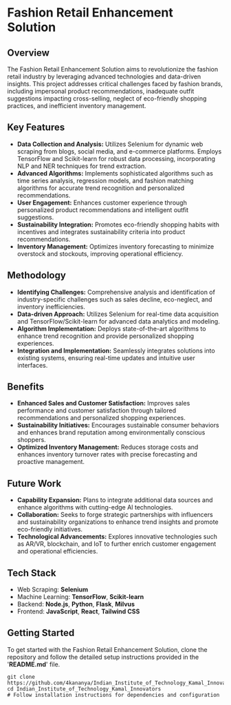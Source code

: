 # Fashion Retail Enhancement Solution

## Overview
The Fashion Retail Enhancement Solution aims to revolutionize the fashion retail industry by leveraging advanced technologies and data-driven insights. 
This project addresses critical challenges faced by fashion brands, including impersonal product recommendations, inadequate outfit suggestions impacting cross-selling, 
neglect of eco-friendly shopping practices, and inefficient inventory management.

## Key Features
* **Data Collection and Analysis:** Utilizes Selenium for dynamic web scraping from blogs, social media, and e-commerce platforms. Employs TensorFlow and Scikit-learn for robust data processing, incorporating NLP and NER techniques for trend extraction.
* **Advanced Algorithms:** Implements sophisticated algorithms such as time series analysis, regression models, and fashion matching algorithms for accurate trend recognition and personalized recommendations.
* **User Engagement:** Enhances customer experience through personalized product recommendations and intelligent outfit suggestions.
* **Sustainability Integration:** Promotes eco-friendly shopping habits with incentives and integrates sustainability criteria into product recommendations.
* **Inventory Management:** Optimizes inventory forecasting to minimize overstock and stockouts, improving operational efficiency.

## Methodology
* **Identifying Challenges:** Comprehensive analysis and identification of industry-specific challenges such as sales decline, eco-neglect, and inventory inefficiencies.
* **Data-driven Approach:** Utilizes Selenium for real-time data acquisition and TensorFlow/Scikit-learn for advanced data analytics and modeling.
* **Algorithm Implementation:** Deploys state-of-the-art algorithms to enhance trend recognition and provide personalized shopping experiences.
* **Integration and Implementation:** Seamlessly integrates solutions into existing systems, ensuring real-time updates and intuitive user interfaces.

## Benefits
* **Enhanced Sales and Customer Satisfaction:** Improves sales performance and customer satisfaction through tailored recommendations and personalized shopping experiences.
* **Sustainability Initiatives:** Encourages sustainable consumer behaviors and enhances brand reputation among environmentally conscious shoppers.
* **Optimized Inventory Management:** Reduces storage costs and enhances inventory turnover rates with precise forecasting and proactive management.

## Future Work
* **Capability Expansion:** Plans to integrate additional data sources and enhance algorithms with cutting-edge AI technologies.
* **Collaboration:** Seeks to forge strategic partnerships with influencers and sustainability organizations to enhance trend insights and promote eco-friendly initiatives.
* **Technological Advancements:** Explores innovative technologies such as AR/VR, blockchain, and IoT to further enrich customer engagement and operational efficiencies.

## Tech Stack
* Web Scraping: **Selenium**
* Machine Learning: **TensorFlow**, **Scikit-learn**
* Backend: **Node.js**, **Python**, **Flask**, **Milvus**
* Frontend: **JavaScript**, **React**, **Tailwind CSS**


## Getting Started
To get started with the Fashion Retail Enhancement Solution, clone the repository and follow the detailed setup instructions provided in the '**README.md**' file.

    git clone https://github.com/4kananya/Indian_Institute_of_Technology_Kamal_Innovators/tree/main/Scrappers/Image_Scrappers
    cd Indian_Institute_of_Technology_Kamal_Innovators
    # Follow installation instructions for dependencies and configuration



